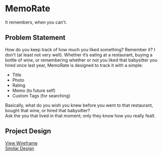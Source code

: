 # MemoRate 
It remembers, when you can't.

## Problem Statement
How do you keep track of how much you liked something? Remember it? I don't (at least not very well). Whether it’s eating at a restaurant, buying a bottle of wine, or remembering whether or not you liked that babysitter you hired once last year, MemoRate is designed to track it with a simple:
- Title
- Photo
- Rating
- Memo (to future self)
- Custom Tags (for searching)

Basically, what do you wish you knew before you went to that restaurant, bought that wine, or hired that babysitter?  
Ask the you that lived in that moment; only they know how you really fealt.

## Project Design
[View Wireframe](MemoRate_Wireframe.pdf)  
[Similar Design](https://www.cincopa.com/media-platform/the-best-responsive-design-gallery#AsPAkk9KanWA|tab=grid)

